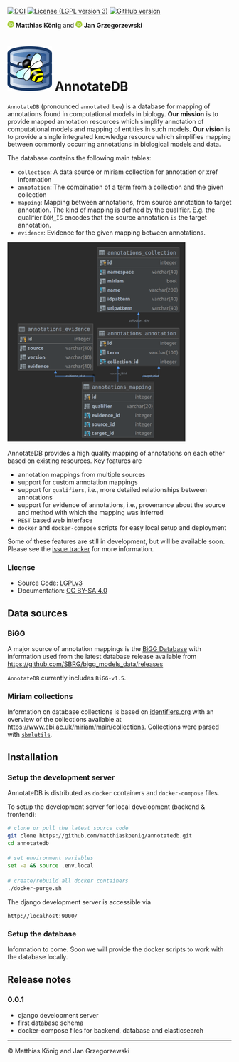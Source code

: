 [![DOI](https://zenodo.org/badge/191741174.svg)](https://zenodo.org/badge/latestdoi/191741174)
[![License (LGPL version 3)](https://img.shields.io/badge/license-LGPLv3.0-blue.svg?style=flat-square)](http://opensource.org/licenses/LGPL-3.0)
[![GitHub version](https://badge.fury.io/gh/matthiaskoenig%2Fannotatedb.svg)](https://badge.fury.io/gh/matthiaskoenig%2Fannotatedb)

<b><a href="https://orcid.org/0000-0003-1725-179X" title="https://orcid.org/0000-0003-1725-179X"><img src="./docs/images/orcid.png" height="15" width="15"/></a> Matthias König</b>
and
<b><a href="https://orcid.org/0000-0002-4588-4925" title="0000-0002-4588-4925"><img src="./docs/images/orcid.png" height="15"/></a> Jan Grzegorzewski</b>

<h1><img alt="AnnotateDB logo" src="./docs/images/annotatedb_logo.png" height="100" /> AnnotateDB</h1>

`AnnotateDB` (pronounced `annotated bee`) is a database for mapping of annotations found in computational models in biology.
**Our mission** is to provide mapped annotation resources which simplify annotation of computational models and mapping of entities in such models.
**Our vision** is to provide a single integrated knowledge resource which simplifies mapping between commonly occurring 
annotations in biological models and data.


The database contains the following main tables:
- `collection`: A data source or miriam collection for annotation or xref information
- `annotation`: The combination of a term from a collection and the given collection
- `mapping`: Mapping between annotations, from source annotation to target annotation. The kind of mapping is defined by the qualifier. E.g. the qualifier `BQM_IS` encodes that the source annotation `is` the target annotation.
- `evidence`: Evidence for the given mapping between annotations.

<img alt="Database schema" src="./docs/images/schema_v0.0.1.png" width="400"/>

AnnotateDB provides a high quality mapping of annotations on each other based on existing resources. 
Key features are
- annotation mappings from multiple sources
- support for custom annotation mappings
- support for `qualifiers`, i.e., more detailed relationships between annotations
- support for evidence of annotations, i.e., provenance about the source and method with which the
mapping was inferred
- `REST` based web interface
- `docker` and `docker-compose` scripts for easy local setup and deployment 

Some of these features are still in development, but will be available soon.
Please see the [issue tracker](https://github.com/matthiaskoenig/annotatedb) for more information.

### License
* Source Code: [LGPLv3](http://opensource.org/licenses/LGPL-3.0)
* Documentation: [CC BY-SA 4.0](http://creativecommons.org/licenses/by-sa/4.0/)

## Data sources

### BiGG
A major source of annotation mappings is the [BiGG Database](http://bigg.ucsd.edu/)
with information used from the latest database release available from
https://github.com/SBRG/bigg_models_data/releases 

`AnnotateDB` currently includes `BiGG-v1.5`.


### Miriam collections
Information on database collections is based on [identifiers.org](http://identifiers.org/collection) with 
an overview of the collections available at https://www.ebi.ac.uk/miriam/main/collections.
Collections were parsed with [`sbmlutils`](https://github.com/matthiaskoenig/sbmlutils).

## Installation
### Setup the development server
AnnotateDB is distributed as `docker` containers and `docker-compose` files. 

To setup the development server for local development (backend & frontend):
```bash
# clone or pull the latest source code
git clone https://github.com/matthiaskoenig/annotatedb.git
cd annotatedb

# set environment variables
set -a && source .env.local
 
# create/rebuild all docker containers
./docker-purge.sh
```
The django development server is accessible via
```
http://localhost:9000/
```

### Setup the database
Information to come. Soon we will provide the docker scripts to work with the database locally.


## Release notes
### 0.0.1
* django development server
* first database schema
* docker-compose files for backend, database and elasticsearch


---
&copy; Matthias König and Jan Grzegorzewski